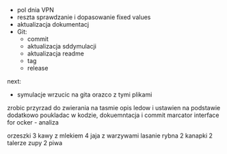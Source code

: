 - pol dnia VPN
- reszta sprawdzanie i dopasowanie fixed values
- aktualizacja dokumentacj
- Git:
	- commit
	- aktualizacja sddymulacji
	- aktualizacja readme
	- tag
	- release




next:
- symulacje wrzucic na gita orazco z tymi plikami


zrobic przyrzad do zwierania na tasmie
opis ledow i ustawien na podstawie
dodatkowo poukladac w kodzie, dokuemntacja i commit
marcator interface for ocker - analiza



orzeszki
3 kawy z mlekiem
4 jaja z warzywami
lasanie rybna
2 kanapki
2 talerze zupy
2 piwa